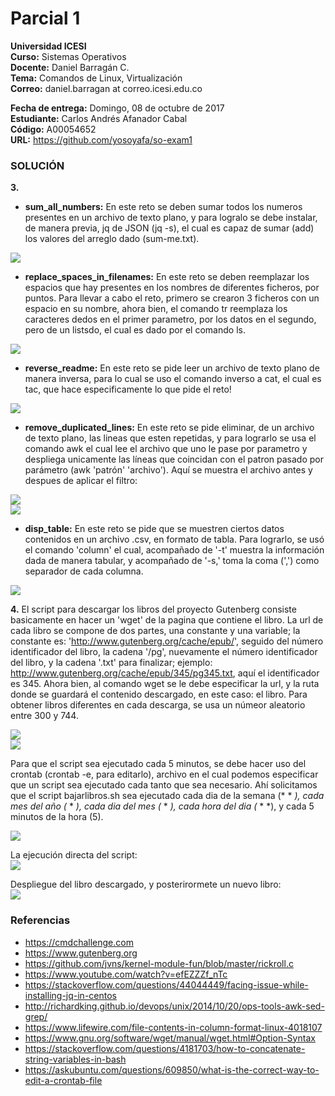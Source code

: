 # Parcial 1

**Universidad ICESI**  
**Curso:** Sistemas Operativos  
**Docente:** Daniel Barragán C.  
**Tema:** Comandos de Linux, Virtualización  
**Correo:** daniel.barragan at correo.icesi.edu.co

**Fecha de entrega:** Domingo, 08 de octubre de 2017  
**Estudiante:** Carlos Andrés Afanador Cabal  
**Código:** A00054652  
**URL:** https://github.com/yosoyafa/so-exam1  

### SOLUCIÓN

**3.** 
* **sum_all_numbers:** En este reto se deben sumar todos los numeros presentes en un archivo de texto plano, y para logralo se debe instalar, de manera previa, jq de JSON (jq -s), el cual es capaz de sumar (add) los valores del arreglo dado (sum-me.txt).  
  
 ![][1]   
 
* **replace_spaces_in_filenames:** En este reto se deben reemplazar los espacios que hay presentes en los nombres de diferentes ficheros, por puntos. Para llevar a cabo el reto, primero se crearon 3 ficheros con un espacio en su nombre, ahora bien, el comando tr reemplaza los caracteres dedos en el primer parametro, por los datos en el segundo, pero de un listsdo, el cual es dado por el comando ls.  
  
 ![][2]   
 
 * **reverse_readme:** En este reto se pide leer un archivo de texto plano de manera inversa, para lo cual se uso el comando inverso a cat, el cual es tac, que hace especificamente lo que pide el reto!  
   
 ![][3]   
 
 * **remove_duplicated_lines:** En este reto se pide eliminar, de un archivo de texto plano, las lineas que esten repetidas, y para lograrlo se usa el comando awk el cual lee el archivo que uno le pase por parametro y despliega unicamente las líneas que coincidan con el patron pasado por parámetro (awk 'patrón' 'archivo'). Aquí se muestra el archivo antes y despues de aplicar el filtro:  
   
 ![][4]   
 ![][5]   
   
 
* **disp_table:** En este reto se pide que se muestren ciertos datos contenidos en un archivo .csv, en formato de tabla. Para lograrlo, se usó el comando 'column' el cual, acompañado de '-t' muestra la información dada de manera tabular, y acompañado de '-s,' toma la coma (',') como separador de cada columna.  
  
 ![][6]   
  
  
**4.**  El script para descargar los libros del proyecto Gutenberg consiste basicamente en hacer un 'wget' de la pagina que contiene el libro. La url de cada libro se compone de dos partes, una constante y una variable; la constante es: 'http://www.gutenberg.org/cache/epub/', seguido del número identificador del libro, la cadena '/pg', nuevamente el número identificador del libro, y la cadena '.txt' para finalizar; ejemplo: http://www.gutenberg.org/cache/epub/345/pg345.txt, aquí el identificador es 345. Ahora bien, al comando wget se le debe especificar la url, y la ruta donde se guardará el contenido descargado, en este caso: el libro. Para obtener libros diferentes en cada descarga, se usa un númeor aleatorio entre 300 y 744.  
  
 ![][7]   
 ![][8]   
   
 Para que el script sea ejecutado cada 5 minutos, se debe hacer uso del crontab (crontab -e, para editarlo), archivo en el cual podemos especificar que un script sea ejecutado cada tanto que sea necesario. Ahí solicitamos que el script bajarlibros.sh sea ejecutado cada dia de la semana (* * *), cada mes del año (* * *), cada dia del mes (* * *), cada hora del dia (* * *), y cada 5 minutos de la hora (5).  
   
 ![][9]   
      
  La ejecución directa del script:  
 ![][10]   
    
  Despliegue del libro descargado, y posterirormete un nuevo libro:  
 ![][11]   
  
  
### Referencias
* https://cmdchallenge.com  
* https://www.gutenberg.org  
* https://github.com/jvns/kernel-module-fun/blob/master/rickroll.c
* https://www.youtube.com/watch?v=efEZZZf_nTc
* https://stackoverflow.com/questions/44044449/facing-issue-while-installing-jq-in-centos
* http://richardking.github.io/devops/unix/2014/10/20/ops-tools-awk-sed-grep/
* https://www.lifewire.com/file-contents-in-column-format-linux-4018107
* https://www.gnu.org/software/wget/manual/wget.html#Option-Syntax
* https://stackoverflow.com/questions/4181703/how-to-concatenate-string-variables-in-bash
* https://askubuntu.com/questions/609850/what-is-the-correct-way-to-edit-a-crontab-file
  
[1]: images/sum-me.png
[2]: images/replace.png
[3]: images/reverse.png
[4]: images/facesnolisto.png
[5]: images/faceslisto.png
[6]: images/table.png
[7]: images/script.png
[8]: images/pathbooks.png
[9]: images/crontab1.png
[10]: images/descargalibros.png
[11]: images/libro1.png

